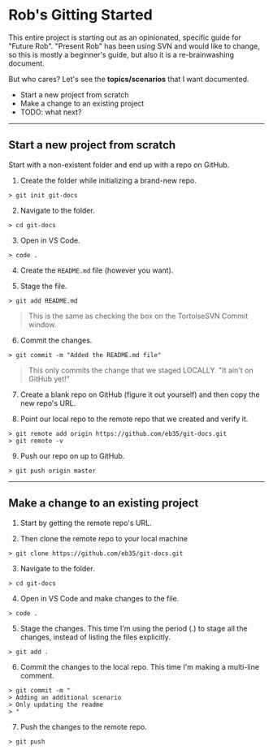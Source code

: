 # Rob's Gitting Started

This entire project is starting out as an opinionated, specific guide for "Future Rob". "Present Rob" has been using SVN and would like to change, so this is mostly a beginner's guide, but also it is a re-brainwashing document.

But who cares? Let's see the **topics/scenarios** that I want documented.

- Start a new project from scratch
- Make a change to an existing project
- TODO: what next?

---

## Start a new project from scratch

Start with a non-existent folder and end up with a repo on GitHub.

1. Create the folder while initializing a brand-new repo.
```
> git init git-docs
```

2. Navigate to the folder.
```
> cd git-docs
```

3. Open in VS Code.
```
> code .
```

4. Create the `README.md` file (however you want).

5. Stage the file.
```
> git add README.md
```
> This is the same as checking the box on the TortoiseSVN Commit window.

6. Commit the changes.
```
> git commit -m "Added the README.md file"
```
> This only commits the change that we staged LOCALLY. "It ain't on GitHub yet!"

7. Create a blank repo on GitHub (figure it out yourself) and then copy the new repo's URL.

8. Point our local repo to the remote repo that we created and verify it.
```
> git remote add origin https://github.com/eb35/git-docs.git
> git remote -v
```

9. Push our repo on up to GitHub.
```
> git push origin master
```

---

## Make a change to an existing project

1. Start by getting the remote repo's URL.

2. Then clone the remote repo to your local machine
```
> git clone https://github.com/eb35/git-docs.git
```

3. Navigate to the folder.
```
> cd git-docs
```

4. Open in VS Code and make changes to the file.
```
> code .
```

5. Stage the changes. This time I'm using the period (.) to stage all the changes, instead of listing the files explicitly.
```
> git add .
```

6. Commit the changes to the local repo. This time I'm making a multi-line comment.
```
> git commit -m "
> Adding an additional scenario
> Only updating the readme
> "
```

7. Push the changes to the remote repo.
```
> git push
```

